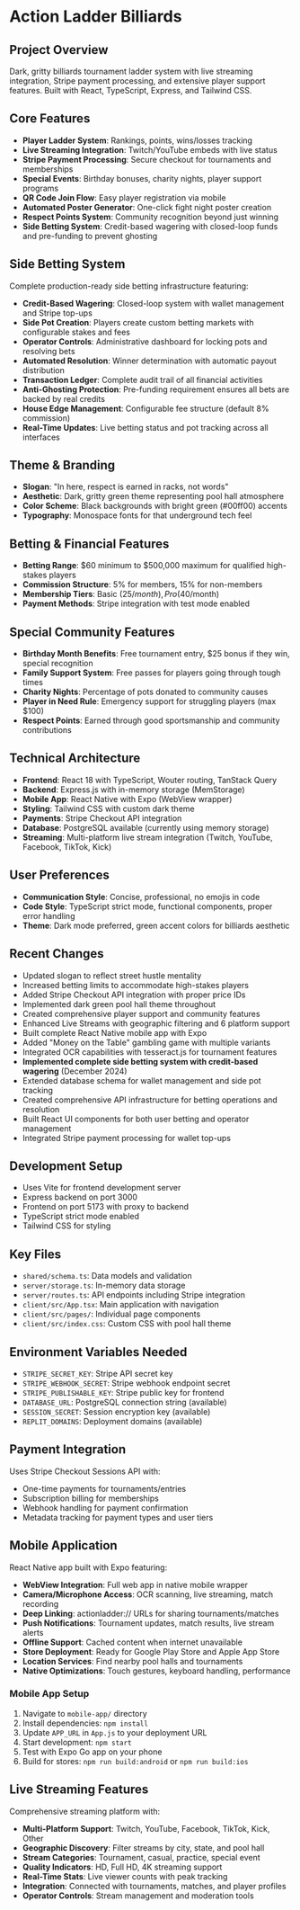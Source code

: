 # Action Ladder Billiards

## Project Overview
Dark, gritty billiards tournament ladder system with live streaming integration, Stripe payment processing, and extensive player support features. Built with React, TypeScript, Express, and Tailwind CSS.

## Core Features
- **Player Ladder System**: Rankings, points, wins/losses tracking
- **Live Streaming Integration**: Twitch/YouTube embeds with live status
- **Stripe Payment Processing**: Secure checkout for tournaments and memberships
- **Special Events**: Birthday bonuses, charity nights, player support programs
- **QR Code Join Flow**: Easy player registration via mobile
- **Automated Poster Generator**: One-click fight night poster creation
- **Respect Points System**: Community recognition beyond just winning
- **Side Betting System**: Credit-based wagering with closed-loop funds and pre-funding to prevent ghosting

## Side Betting System
Complete production-ready side betting infrastructure featuring:
- **Credit-Based Wagering**: Closed-loop system with wallet management and Stripe top-ups
- **Side Pot Creation**: Players create custom betting markets with configurable stakes and fees
- **Operator Controls**: Administrative dashboard for locking pots and resolving bets
- **Automated Resolution**: Winner determination with automatic payout distribution
- **Transaction Ledger**: Complete audit trail of all financial activities
- **Anti-Ghosting Protection**: Pre-funding requirement ensures all bets are backed by real credits
- **House Edge Management**: Configurable fee structure (default 8% commission)
- **Real-Time Updates**: Live betting status and pot tracking across all interfaces

## Theme & Branding
- **Slogan**: "In here, respect is earned in racks, not words"
- **Aesthetic**: Dark, gritty green theme representing pool hall atmosphere
- **Color Scheme**: Black backgrounds with bright green (#00ff00) accents
- **Typography**: Monospace fonts for that underground tech feel

## Betting & Financial Features
- **Betting Range**: $60 minimum to $500,000 maximum for qualified high-stakes players
- **Commission Structure**: 5% for members, 15% for non-members
- **Membership Tiers**: Basic ($25/month), Pro ($40/month)
- **Payment Methods**: Stripe integration with test mode enabled

## Special Community Features
- **Birthday Month Benefits**: Free tournament entry, $25 bonus if they win, special recognition
- **Family Support System**: Free passes for players going through tough times
- **Charity Nights**: Percentage of pots donated to community causes
- **Player in Need Rule**: Emergency support for struggling players (max $100)
- **Respect Points**: Earned through good sportsmanship and community contributions

## Technical Architecture
- **Frontend**: React 18 with TypeScript, Wouter routing, TanStack Query
- **Backend**: Express.js with in-memory storage (MemStorage)
- **Mobile App**: React Native with Expo (WebView wrapper)
- **Styling**: Tailwind CSS with custom dark theme
- **Payments**: Stripe Checkout API integration
- **Database**: PostgreSQL available (currently using memory storage)
- **Streaming**: Multi-platform live stream integration (Twitch, YouTube, Facebook, TikTok, Kick)

## User Preferences
- **Communication Style**: Concise, professional, no emojis in code
- **Code Style**: TypeScript strict mode, functional components, proper error handling
- **Theme**: Dark mode preferred, green accent colors for billiards aesthetic

## Recent Changes
- Updated slogan to reflect street hustle mentality
- Increased betting limits to accommodate high-stakes players
- Added Stripe Checkout API integration with proper price IDs
- Implemented dark green pool hall theme throughout
- Created comprehensive player support and community features
- Enhanced Live Streams with geographic filtering and 6 platform support
- Built complete React Native mobile app with Expo
- Added "Money on the Table" gambling game with multiple variants
- Integrated OCR capabilities with tesseract.js for tournament features
- **Implemented complete side betting system with credit-based wagering** (December 2024)
- Extended database schema for wallet management and side pot tracking
- Created comprehensive API infrastructure for betting operations and resolution
- Built React UI components for both user betting and operator management
- Integrated Stripe payment processing for wallet top-ups

## Development Setup
- Uses Vite for frontend development server
- Express backend on port 3000
- Frontend on port 5173 with proxy to backend
- TypeScript strict mode enabled
- Tailwind CSS for styling

## Key Files
- `shared/schema.ts`: Data models and validation
- `server/storage.ts`: In-memory data storage
- `server/routes.ts`: API endpoints including Stripe integration
- `client/src/App.tsx`: Main application with navigation
- `client/src/pages/`: Individual page components
- `client/src/index.css`: Custom CSS with pool hall theme

## Environment Variables Needed
- `STRIPE_SECRET_KEY`: Stripe API secret key
- `STRIPE_WEBHOOK_SECRET`: Stripe webhook endpoint secret
- `STRIPE_PUBLISHABLE_KEY`: Stripe public key for frontend
- `DATABASE_URL`: PostgreSQL connection string (available)
- `SESSION_SECRET`: Session encryption key (available)
- `REPLIT_DOMAINS`: Deployment domains (available)

## Payment Integration
Uses Stripe Checkout Sessions API with:
- One-time payments for tournaments/entries
- Subscription billing for memberships
- Webhook handling for payment confirmation
- Metadata tracking for payment types and user tiers

## Mobile Application
React Native app built with Expo featuring:
- **WebView Integration**: Full web app in native mobile wrapper
- **Camera/Microphone Access**: OCR scanning, live streaming, match recording
- **Deep Linking**: actionladder:// URLs for sharing tournaments/matches
- **Push Notifications**: Tournament updates, match results, live stream alerts
- **Offline Support**: Cached content when internet unavailable
- **Store Deployment**: Ready for Google Play Store and Apple App Store
- **Location Services**: Find nearby pool halls and tournaments
- **Native Optimizations**: Touch gestures, keyboard handling, performance

### Mobile App Setup
1. Navigate to `mobile-app/` directory
2. Install dependencies: `npm install`
3. Update `APP_URL` in `App.js` to your deployment URL
4. Start development: `npm start`
5. Test with Expo Go app on your phone
6. Build for stores: `npm run build:android` or `npm run build:ios`

## Live Streaming Features
Comprehensive streaming platform with:
- **Multi-Platform Support**: Twitch, YouTube, Facebook, TikTok, Kick, Other
- **Geographic Discovery**: Filter streams by city, state, and pool hall
- **Stream Categories**: Tournament, casual, practice, special event
- **Quality Indicators**: HD, Full HD, 4K streaming support
- **Real-Time Stats**: Live viewer counts with peak tracking
- **Integration**: Connected with tournaments, matches, and player profiles
- **Operator Controls**: Stream management and moderation tools